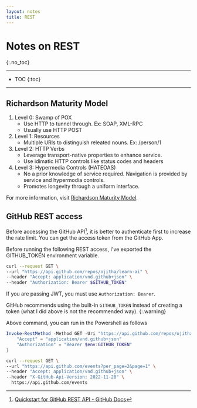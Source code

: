 ```yaml
---
layout: notes
title: REST
---
```


# Notes on REST
{:.no_toc}

---

* TOC
{:toc}

---

## Richardson Maturity Model

1. Level 0: Swamp of POX
    - Use HTTP to tunnel through. Ex: SOAP, XML-RPC
    - Usually use HTTP POST
2. Level 1: Resources
    - Multiple URIs to distinguish releated nouns. Ex: /person/1
3. Level 2: HTTP Verbs
    - Leverage transport-native properties to enhance service.
    - Use idimatic HTTP controls like status codes and headers
4. Level 3: Hypermedia Controls (HATEOAS)
    - No a prior knowledge of service required. Navigation is provided by service and hypermodia controls.
    - Promotes longevity through a uniform interface.

For more information, visit [Richardson Maturity Model](https://martinfowler.com/articles/richardsonMaturityModel.html).

## GitHub REST access
Before accessing the GitHub API[^1], it is better to authenticate first to increase the rate limit. You can get the access token from the GitHub App.

Before running the following REST access, I've exported the GITHUB_TOKEN environment variable.

```bash
curl --request GET \
--url "https://api.github.com/repos/ojitha/learn-ai" \
--header "Accept: application/vnd.github+json" \
--header "Authorization: Bearer $GITHUB_TOKEN"
```

If you are passing JWT, you must use `Authorization: Bearer`.

GitHub recommends using the built-in `GITHUB_TOKEN` instead of creating a token (what I did above is not the recommended way).
{:.warning}



Above command, you can run in the Powershell as follows

```powershell
Invoke-RestMethod -Method GET -Uri "https://api.github.com/repos/ojitha/learn-ai" -Headers @{
    "Accept" = "application/vnd.github+json"
    "Authorization" = "Bearer $env:GITHUB_TOKEN"
}
```



```bash
curl --request GET \
--url "https://api.github.com/events?per_page=2&page=1" \
--header "Accept: application/vnd.github+json" \
--header "X-GitHub-Api-Version: 2022-11-28" \
  https://api.github.com/events

```


[^1]: [Quickstart for GitHub REST API - GitHub Docs](https://docs.github.com/en/rest/quickstart?apiVersion=2022-11-28)
